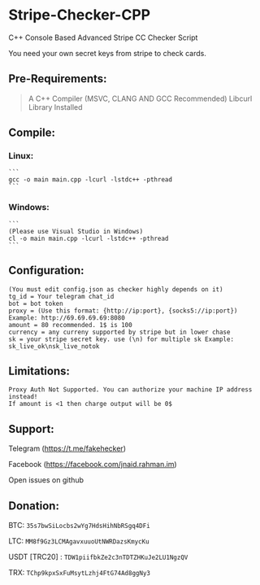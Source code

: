 # Stripe-Checker-CPP
C++ Console Based Advanced Stripe CC Checker Script

You need your own secret keys from stripe to check cards.

## Pre-Requirements:
> A C++ Compiler (MSVC, CLANG AND GCC Recommended)
> Libcurl Library Installed

## Compile:
  ### Linux:
    ```
    gcc -o main main.cpp -lcurl -lstdc++ -pthread
    ```
  ### Windows:
    ```
    (Please use Visual Studio in Windows)
    cl -o main main.cpp -lcurl -lstdc++ -pthread
    ```
## Configuration:
```
(You must edit config.json as checker highly depends on it)
tg_id = Your telegram chat_id
bot = bot token
proxy = (Use this format: {http://ip:port}, {socks5://ip:port}) Example: http://69.69.69.69:8080
amount = 80 recommended. 1$ is 100
currency = any curreny supported by stripe but in lower chase
sk = your stripe secret key. use (\n) for multiple sk Example: sk_live_ok\nsk_live_notok
```

## Limitations:

```
Proxy Auth Not Supported. You can authorize your machine IP address instead!
If amount is <1 then charge output will be 0$
```

## Support:
 
  Telegram (https://t.me/fakehecker)

  Facebook (https://facebook.com/jnaid.rahman.im)

  Open issues on github

## Donation:

  BTC: ```35s7bwSiLocbs2wYg7HdsHihNbRSgq4DFi```

  LTC: ```MM8f9Gz3LCMAgavxuuoUtNWRDazsKmycKu```

  USDT [TRC20] : ```TDW1piifbkZe2c3nTDTZHKuJe2LU1NgzQV```

  TRX: ```TChp9kpxSxFuMsytLzhj4FtG74Ad8ggNy3```
